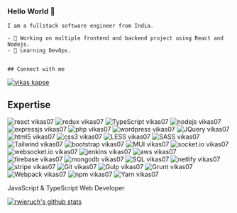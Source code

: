 ### Hello World 👋
    I am a fullstack software engineer from India.

    - 🔭 Working on multiple frontend and backend project using React and Nodejs.
    - 🌱 Learning DevOps.
   

    ## Connect with me

[![vikas kapse](https://img.shields.io/badge/linkedin-%230077B5.svg?&style=for-the-badge&logo=linkedin&logoColor=white)](https://www.linkedin.com/in/vikas-kapse-33aa15125/)


## Expertise

![react vikas07](https://img.shields.io/badge/react-%230077B5.svg?&style=for-the-badge&logo=react&logoColor=2361DAFB) ![redux vikas07](https://img.shields.io/badge/redux-%230077B5.svg?&style=for-the-badge&logo=redux&logoColor=2361DAFB) ![TypeScript vikas07](https://img.shields.io/badge/TypeScript-%230077B5.svg?&style=for-the-badge&logo=TypeScript&logoColor=white) ![nodejs vikas07](https://img.shields.io/badge/nodejs-%230077B5.svg?&style=for-the-badge&logo=nodejs&logoColor=white) ![expressjs vikas07](https://img.shields.io/badge/expressjs-%230077B5.svg?&style=for-the-badge&logo=expressjs&logoColor=white) ![php vikas07](https://img.shields.io/badge/php-%230077B5.svg?&style=for-the-badge&logo=php&logoColor=white) ![wordpress vikas07](https://img.shields.io/badge/wordpress-%230077B5.svg?&style=for-the-badge&logo=wordpress&logoColor=white) ![JQuery vikas07](https://img.shields.io/badge/JQuery-%230077B5.svg?&style=for-the-badge&logo=JQuery&logoColor=white) ![html5 vikas07](https://img.shields.io/badge/html5-%230077B5.svg?&style=for-the-badge&logo=html5&logoColor=white) ![css3 vikas07](https://img.shields.io/badge/css3-%230077B5.svg?&style=for-the-badge&logo=css3&logoColor=white) ![LESS vikas07](https://img.shields.io/badge/LESS-%230077B5.svg?&style=for-the-badge&logo=LESS&logoColor=white) ![SASS vikas07](https://img.shields.io/badge/SASS-%230077B5.svg?&style=for-the-badge&logo=SASS&logoColor=white) ![Tailwind vikas07](https://img.shields.io/badge/Tailwind-%230077B5.svg?&style=for-the-badge&logo=Tailwind&logoColor=white) ![bootstrap vikas07](https://img.shields.io/badge/bootstrap-%230077B5.svg?&style=for-the-badge&logo=bootstrap&logoColor=white) ![MUI vikas07](https://img.shields.io/badge/MUI-%230077B5.svg?&style=for-the-badge&logo=MUI&logoColor=white) ![socket.io vikas07](https://img.shields.io/badge/socket.io-%230077B5.svg?&style=for-the-badge&logo=socket.io&logoColor=white) ![websocket.io vikas07](https://img.shields.io/badge/websocket-%230077B5.svg?&style=for-the-badge&logo=websocket&logoColor=white) ![jenkins vikas07](https://img.shields.io/badge/jenkins-%230077B5.svg?&style=for-the-badge&logo=jenkins&logoColor=white) ![aws vikas07](https://img.shields.io/badge/aws-%230077B5.svg?&style=for-the-badge&logo=aws&logoColor=white) ![firebase vikas07](https://img.shields.io/badge/firebase-%230077B5.svg?&style=for-the-badge&logo=firebase&logoColor=white) ![mongodb vikas07](https://img.shields.io/badge/mongodb-%230077B5.svg?&style=for-the-badge&logo=mongodb&logoColor=white) ![SQL vikas07](https://img.shields.io/badge/SQL-%230077B5.svg?&style=for-the-badge&logo=SQL&logoColor=white) ![netlify vikas07](https://img.shields.io/badge/netlify-%230077B5.svg?&style=for-the-badge&logo=netlify&logoColor=white) ![stripe vikas07](https://img.shields.io/badge/stripe-%230077B5.svg?&style=for-the-badge&logo=stripe&logoColor=white) ![Git vikas07](https://img.shields.io/badge/Git-%230077B5.svg?&style=for-the-badge&logo=Git&logoColor=white) ![Gulp vikas07](https://img.shields.io/badge/Gulp-%230077B5.svg?&style=for-the-badge&logo=Gulp&logoColor=white) ![Grunt vikas07](https://img.shields.io/badge/Grunt-%230077B5.svg?&style=for-the-badge&logo=Grunt&logoColor=white) ![Webpack vikas07](https://img.shields.io/badge/Webpack-%230077B5.svg?&style=for-the-badge&logo=Webpack&logoColor=white) ![npm vikas07](https://img.shields.io/badge/npm-%230077B5.svg?&style=for-the-badge&logo=npm&logoColor=white) ![Yarn vikas07](https://img.shields.io/badge/Yarn-%230077B5.svg?&style=for-the-badge&logo=Yarn&logoColor=white)



JavaScript & TypeScript Web Developer

[![rwieruch's github stats](https://github-readme-stats.vercel.app/api?username=vikas07&show_icons=true&theme=radical&count_private=true)](https://github.com/vikas07/)
